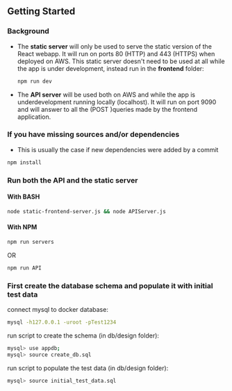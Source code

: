 ## Getting Started

### Background

* The <b>static server</b> will only be used to serve the static version of the React webapp. It will run on ports 80 (HTTP) and 443 (HTTPS) when deployed on AWS.
This static server doesn't need to be used at all while the app is under development, instead run in the <b>frontend</b> folder:

    ```bash
    npm run dev
    ```
* The <b>API server</b> will be used both on AWS and while the app is underdevelopment running locally (localhost). It will run on port 9090 and will answer to all the (POST )queries made by the frontend application.

### If you have missing sources and/or dependencies
* This is usually the case if new dependencies were added by a commit

```bash
npm install
```

### Run both the API and the static server

#### With BASH
```bash
node static-frontend-server.js && node APIServer.js
```
#### With NPM
```bash
npm run servers
```
OR
```bash
npm run API
```

### First create the database schema and populate it with initial test data

connect mysql to docker database:

```bash
mysql -h127.0.0.1 -uroot -pTest1234
```

run script to create the schema (in db/design folder):

```bash
mysql> use appdb;
mysql> source create_db.sql
```

run script to populate the test data (in db/design folder):

```bash
mysql> source initial_test_data.sql
```
